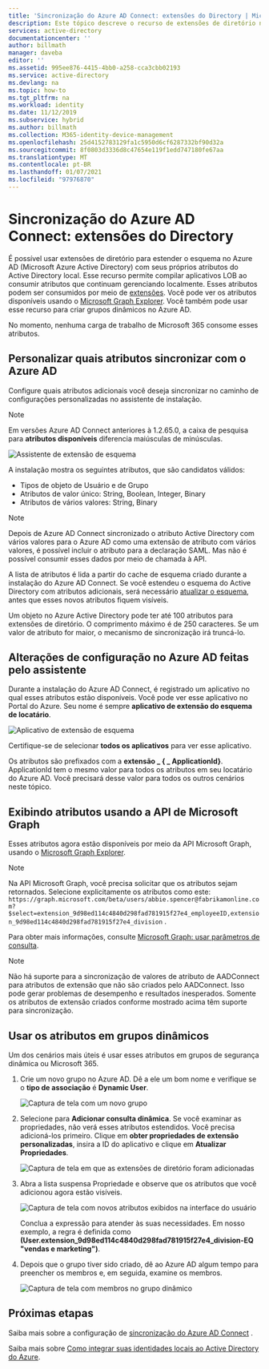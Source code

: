 ```yaml
---
title: 'Sincronização do Azure AD Connect: extensões do Directory | Microsoft Docs'
description: Este tópico descreve o recurso de extensões de diretório no Azure AD Connect.
services: active-directory
documentationcenter: ''
author: billmath
manager: daveba
editor: ''
ms.assetid: 995ee876-4415-4bb0-a258-cca3cbb02193
ms.service: active-directory
ms.devlang: na
ms.topic: how-to
ms.tgt_pltfrm: na
ms.workload: identity
ms.date: 11/12/2019
ms.subservice: hybrid
ms.author: billmath
ms.collection: M365-identity-device-management
ms.openlocfilehash: 25d4152783129fa1c5950d6cf6287332bf90d32a
ms.sourcegitcommit: 8f0803d3336d8c47654e119f1edd747180fe67aa
ms.translationtype: MT
ms.contentlocale: pt-BR
ms.lasthandoff: 01/07/2021
ms.locfileid: "97976870"
---
```

# <a name="azure-ad-connect-sync-directory-extensions"></a>Sincronização do Azure AD Connect: extensões do Directory
É possível usar extensões de diretório para estender o esquema no Azure AD (Microsoft Azure Active Directory) com seus próprios atributos do Active Directory local. Esse recurso permite compilar aplicativos LOB ao consumir atributos que continuam gerenciando localmente. Esses atributos podem ser consumidos por meio de [extensões](/graph/extensibility-overview
). Você pode ver os atributos disponíveis usando o [Microsoft Graph Explorer](https://developer.microsoft.com/graph/graph-explorer). Você também pode usar esse recurso para criar grupos dinâmicos no Azure AD.

No momento, nenhuma carga de trabalho de Microsoft 365 consome esses atributos.

## <a name="customize-which-attributes-to-synchronize-with-azure-ad"></a>Personalizar quais atributos sincronizar com o Azure AD

Configure quais atributos adicionais você deseja sincronizar no caminho de configurações personalizadas no assistente de instalação.

> [!NOTE]
> Em versões Azure AD Connect anteriores à 1.2.65.0, a caixa de pesquisa para **atributos disponíveis** diferencia maiúsculas de minúsculas.

![Assistente de extensão de esquema](./media/how-to-connect-sync-feature-directory-extensions/extension2.png)  

 A instalação mostra os seguintes atributos, que são candidatos válidos:

* Tipos de objeto de Usuário e de Grupo
* Atributos de valor único: String, Boolean, Integer, Binary
* Atributos de vários valores: String, Binary


>[!NOTE]
> Depois de Azure AD Connect sincronizado o atributo Active Directory com vários valores para o Azure AD como uma extensão de atributo com vários valores, é possível incluir o atributo para a declaração SAML. Mas não é possível consumir esses dados por meio de chamada à API.

A lista de atributos é lida a partir do cache de esquema criado durante a instalação do Azure AD Connect. Se você estendeu o esquema do Active Directory com atributos adicionais, será necessário [atualizar o esquema](how-to-connect-installation-wizard.md#refresh-directory-schema), antes que esses novos atributos fiquem visíveis.

Um objeto no Azure Active Directory pode ter até 100 atributos para extensões de diretório. O comprimento máximo é de 250 caracteres. Se um valor de atributo for maior, o mecanismo de sincronização irá truncá-lo.

## <a name="configuration-changes-in-azure-ad-made-by-the-wizard"></a>Alterações de configuração no Azure AD feitas pelo assistente

Durante a instalação do Azure AD Connect, é registrado um aplicativo no qual esses atributos estão disponíveis. Você pode ver esse aplicativo no Portal do Azure. Seu nome é sempre **aplicativo de extensão do esquema de locatário**.

![Aplicativo de extensão de esquema](./media/how-to-connect-sync-feature-directory-extensions/extension3new.png)

Certifique-se de selecionar **todos os aplicativos** para ver esse aplicativo.

Os atributos são prefixados com a **extensão \_ { \_ ApplicationId}**. ApplicationId tem o mesmo valor para todos os atributos em seu locatário do Azure AD. Você precisará desse valor para todos os outros cenários neste tópico.

## <a name="viewing-attributes-using-the-microsoft-graph-api"></a>Exibindo atributos usando a API de Microsoft Graph

Esses atributos agora estão disponíveis por meio da API Microsoft Graph, usando o [Microsoft Graph Explorer](https://developer.microsoft.com/graph/graph-explorer#).

>[!NOTE]
> Na API Microsoft Graph, você precisa solicitar que os atributos sejam retornados. Selecione explicitamente os atributos como este: `https://graph.microsoft.com/beta/users/abbie.spencer@fabrikamonline.com?$select=extension_9d98ed114c4840d298fad781915f27e4_employeeID,extension_9d98ed114c4840d298fad781915f27e4_division` .
>
> Para obter mais informações, consulte [Microsoft Graph: usar parâmetros de consulta](/graph/query-parameters#select-parameter).

>[!NOTE]
> Não há suporte para a sincronização de valores de atributo de AADConnect para atributos de extensão que não são criados pelo AADConnect. Isso pode gerar problemas de desempenho e resultados inesperados. Somente os atributos de extensão criados conforme mostrado acima têm suporte para sincronização.

## <a name="use-the-attributes-in-dynamic-groups"></a>Usar os atributos em grupos dinâmicos

Um dos cenários mais úteis é usar esses atributos em grupos de segurança dinâmica ou Microsoft 365.

1. Crie um novo grupo no Azure AD. Dê a ele um bom nome e verifique se o **tipo de associação** é **Dynamic User**.

   ![Captura de tela com um novo grupo](./media/how-to-connect-sync-feature-directory-extensions/dynamicgroup1.png)

2. Selecione para **Adicionar consulta dinâmica**. Se você examinar as propriedades, não verá esses atributos estendidos. Você precisa adicioná-los primeiro. Clique em **obter propriedades de extensão personalizadas**, insira a ID do aplicativo e clique em **Atualizar Propriedades**.

   ![Captura de tela em que as extensões de diretório foram adicionadas](./media/how-to-connect-sync-feature-directory-extensions/dynamicgroup2.png) 

3. Abra a lista suspensa Propriedade e observe que os atributos que você adicionou agora estão visíveis.

   ![Captura de tela com novos atributos exibidos na interface do usuário](./media/how-to-connect-sync-feature-directory-extensions/dynamicgroup3.png)

   Conclua a expressão para atender às suas necessidades. Em nosso exemplo, a regra é definida como **(User.extension_9d98ed114c4840d298fad781915f27e4_division-EQ "vendas e marketing")**.

4. Depois que o grupo tiver sido criado, dê ao Azure AD algum tempo para preencher os membros e, em seguida, examine os membros.

   ![Captura de tela com membros no grupo dinâmico](./media/how-to-connect-sync-feature-directory-extensions/dynamicgroup4.png)  

## <a name="next-steps"></a>Próximas etapas
Saiba mais sobre a configuração de [sincronização do Azure AD Connect](how-to-connect-sync-whatis.md) .

Saiba mais sobre [Como integrar suas identidades locais ao Active Directory do Azure](whatis-hybrid-identity.md).
